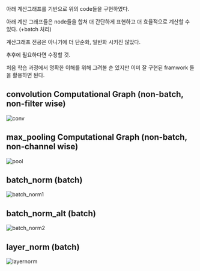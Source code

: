 아래 계산그래프를 기반으로 위의 code들을 구현하였다.

아래 계산 그래프들은 node들을 합쳐 더 간단하게 표현하고 더 효율적으로 계산할 수 있다. (+batch 처리)

계산그래프 전공은 아니기에 더 단순화, 일반화 시키진 않았다. 

추후에 필요하다면 수정할 것.

처음 학습 과정에서 명확한 이해를 위해 그려볼 순 있지만 이미 잘 구현된 framwork 들을 활용하면 된다.

## convolution Computational Graph (non-batch, non-filter wise)
![conv](https://user-images.githubusercontent.com/68524289/112561520-c3301680-8e18-11eb-8be7-478f4084e71b.PNG)
## max_pooling Computational Graph (non-batch, non-channel wise)
![pool](https://user-images.githubusercontent.com/68524289/112561559-d6db7d00-8e18-11eb-83f2-e6f6f7d47ad7.PNG)
## batch_norm (batch)
![batch_norm1](https://user-images.githubusercontent.com/68524289/112711936-7da24500-8f0f-11eb-8985-1cad989b983e.png)
## batch_norm_alt (batch)
![batch_norm2](https://user-images.githubusercontent.com/68524289/112711955-a3c7e500-8f0f-11eb-9643-285abc9c8623.png)
## layer_norm (batch)
![layernorm](https://user-images.githubusercontent.com/68524289/112743795-59a93700-8fd5-11eb-9cdd-545ab176a414.png)

